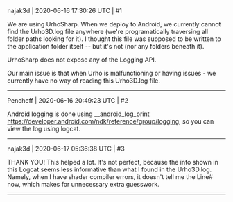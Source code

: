 najak3d | 2020-06-16 17:30:26 UTC | #1

We are using UrhoSharp.  When we deploy to Android, we currently cannot find the Urho3D.log file anywhere (we're programatically traversing all folder paths looking for it).   I thought this file was supposed to be written to the application folder itself -- but it's not (nor any folders beneath it).

UrhoSharp does not expose any of the Logging API.

Our main issue is that when Urho is malfunctioning or having issues - we currently have no way of reading this Urho3D.log file.

-------------------------

Pencheff | 2020-06-16 20:49:23 UTC | #2

Android logging is done using __android_log_print https://developer.android.com/ndk/reference/group/logging, so you can view the log using logcat.

-------------------------

najak3d | 2020-06-17 05:36:38 UTC | #3

THANK YOU!  This helped a lot.   It's not perfect, because the info shown in this Logcat seems less informative than what I found in the Urho3D.log.   Namely, when I have shader compiler errors, it doesn't tell me the Line# now, which makes for unnecessary extra guesswork.

-------------------------

